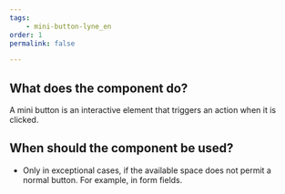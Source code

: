 ```yaml
---
tags: 
    - mini-button-lyne_en
order: 1
permalink: false

---
```


## What does the component do?
A mini button is an interactive element that triggers an action when it is clicked.

## When should the component be used?
* Only in exceptional cases, if the available space does not permit a normal button. For example, in form fields.